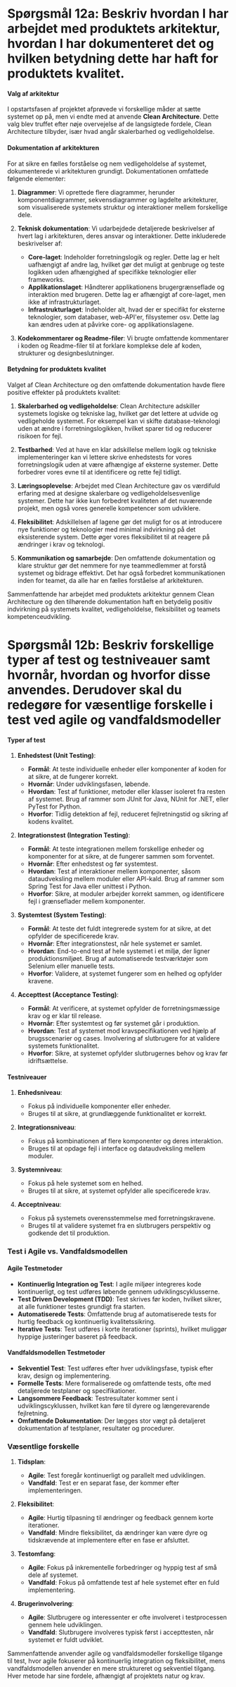 # Spørgsmål 12a: Beskriv hvordan I har arbejdet med produktets arkitektur, hvordan I har dokumenteret det og hvilken betydning dette har haft for produktets kvalitet.

#### Valg af arkitektur
I opstartsfasen af projektet afprøvede vi forskellige måder at sætte systemet op på, men vi endte med at anvende **Clean Architecture**. Dette valg blev truffet efter nøje overvejelse af de langsigtede fordele, Clean Architecture tilbyder, især hvad angår skalerbarhed og vedligeholdelse.

#### Dokumentation af arkitekturen
For at sikre en fælles forståelse og nem vedligeholdelse af systemet, dokumenterede vi arkitekturen grundigt. Dokumentationen omfattede følgende elementer:

1. **Diagrammer**: Vi oprettede flere diagrammer, herunder komponentdiagrammer, sekvensdiagrammer og lagdelte arkitekturer, som visualiserede systemets struktur og interaktioner mellem forskellige dele.
   
2. **Teknisk dokumentation**: Vi udarbejdede detaljerede beskrivelser af hvert lag i arkitekturen, deres ansvar og interaktioner. Dette inkluderede beskrivelser af:
   - **Core-laget**: Indeholder forretningslogik og regler. Dette lag er helt uafhængigt af andre lag, hvilket gør det muligt at genbruge og teste logikken uden afhængighed af specifikke teknologier eller frameworks.
   - **Applikationslaget**: Håndterer applikationens brugergrænseflade og interaktion med brugeren. Dette lag er afhængigt af core-laget, men ikke af infrastrukturlaget.
   - **Infrastrukturlaget**: Indeholder alt, hvad der er specifikt for eksterne teknologier, som databaser, web-API'er, filsystemer osv. Dette lag kan ændres uden at påvirke core- og applikationslagene.

3. **Kodekommentarer og Readme-filer**: Vi brugte omfattende kommentarer i koden og Readme-filer til at forklare komplekse dele af koden, strukturer og designbeslutninger.

#### Betydning for produktets kvalitet

Valget af Clean Architecture og den omfattende dokumentation havde flere positive effekter på produktets kvalitet:

1. **Skalerbarhed og vedligeholdelse**: Clean Architecture adskiller systemets logiske og tekniske lag, hvilket gør det lettere at udvide og vedligeholde systemet. For eksempel kan vi skifte database-teknologi uden at ændre i forretningslogikken, hvilket sparer tid og reducerer risikoen for fejl.

2. **Testbarhed**: Ved at have en klar adskillelse mellem logik og tekniske implementeringer kan vi lettere skrive enhedstests for vores forretningslogik uden at være afhængige af eksterne systemer. Dette forbedrer vores evne til at identificere og rette fejl tidligt.

3. **Læringsoplevelse**: Arbejdet med Clean Architecture gav os værdifuld erfaring med at designe skalerbare og vedligeholdelsesvenlige systemer. Dette har ikke kun forbedret kvaliteten af det nuværende projekt, men også vores generelle kompetencer som udviklere.

4. **Fleksibilitet**: Adskillelsen af lagene gør det muligt for os at introducere nye funktioner og teknologier med minimal indvirkning på det eksisterende system. Dette øger vores fleksibilitet til at reagere på ændringer i krav og teknologi.

5. **Kommunikation og samarbejde**: Den omfattende dokumentation og klare struktur gør det nemmere for nye teammedlemmer at forstå systemet og bidrage effektivt. Det har også forbedret kommunikationen inden for teamet, da alle har en fælles forståelse af arkitekturen.

Sammenfattende har arbejdet med produktets arkitektur gennem Clean Architecture og den tilhørende dokumentation haft en betydelig positiv indvirkning på systemets kvalitet, vedligeholdelse, fleksibilitet og teamets kompetenceudvikling.

# Spørgsmål 12b: Beskriv forskellige typer af test og testniveauer samt hvornår, hvordan og hvorfor disse anvendes. Derudover skal du redegøre for væsentlige forskelle i test ved agile og vandfaldsmodeller

#### Typer af test
1. **Enhedstest (Unit Testing)**:
   - **Formål**: At teste individuelle enheder eller komponenter af koden for at sikre, at de fungerer korrekt.
   - **Hvornår**: Under udviklingsfasen, løbende.
   - **Hvordan**: Test af funktioner, metoder eller klasser isoleret fra resten af systemet. Brug af rammer som JUnit for Java, NUnit for .NET, eller PyTest for Python.
   - **Hvorfor**: Tidlig detektion af fejl, reduceret fejlretningstid og sikring af kodens kvalitet.

2. **Integrationstest (Integration Testing)**:
   - **Formål**: At teste integrationen mellem forskellige enheder og komponenter for at sikre, at de fungerer sammen som forventet.
   - **Hvornår**: Efter enhedstest og før systemtest.
   - **Hvordan**: Test af interaktioner mellem komponenter, såsom dataudveksling mellem moduler eller API-kald. Brug af rammer som Spring Test for Java eller unittest i Python.
   - **Hvorfor**: Sikre, at moduler arbejder korrekt sammen, og identificere fejl i grænseflader mellem komponenter.

3. **Systemtest (System Testing)**:
   - **Formål**: At teste det fuldt integrerede system for at sikre, at det opfylder de specificerede krav.
   - **Hvornår**: Efter integrationstest, når hele systemet er samlet.
   - **Hvordan**: End-to-end test af hele systemet i et miljø, der ligner produktionsmiljøet. Brug af automatiserede testværktøjer som Selenium eller manuelle tests.
   - **Hvorfor**: Validere, at systemet fungerer som en helhed og opfylder kravene.

4. **Accepttest (Acceptance Testing)**:
   - **Formål**: At verificere, at systemet opfylder de forretningsmæssige krav og er klar til release.
   - **Hvornår**: Efter systemtest og før systemet går i produktion.
   - **Hvordan**: Test af systemet mod kravspecifikationen ved hjælp af brugsscenarier og cases. Involvering af slutbrugere for at validere systemets funktionalitet.
   - **Hvorfor**: Sikre, at systemet opfylder slutbrugernes behov og krav før idriftsættelse.

#### Testniveauer
1. **Enhedsniveau**:
   - Fokus på individuelle komponenter eller enheder.
   - Bruges til at sikre, at grundlæggende funktionalitet er korrekt.

2. **Integrationsniveau**:
   - Fokus på kombinationen af flere komponenter og deres interaktion.
   - Bruges til at opdage fejl i interface og dataudveksling mellem moduler.

3. **Systemniveau**:
   - Fokus på hele systemet som en helhed.
   - Bruges til at sikre, at systemet opfylder alle specificerede krav.

4. **Acceptniveau**:
   - Fokus på systemets overensstemmelse med forretningskravene.
   - Bruges til at validere systemet fra en slutbrugers perspektiv og godkende det til produktion.

### Test i Agile vs. Vandfaldsmodellen

#### Agile Testmetoder
- **Kontinuerlig Integration og Test**: I agile miljøer integreres kode kontinuerligt, og test udføres løbende gennem udviklingscyklusserne.
- **Test Driven Development (TDD)**: Test skrives før koden, hvilket sikrer, at alle funktioner testes grundigt fra starten.
- **Automatiserede Tests**: Omfattende brug af automatiserede tests for hurtig feedback og kontinuerlig kvalitetssikring.
- **Iterative Tests**: Test udføres i korte iterationer (sprints), hvilket muliggør hyppige justeringer baseret på feedback.

#### Vandfaldsmodellen Testmetoder
- **Sekventiel Test**: Test udføres efter hver udviklingsfase, typisk efter krav, design og implementering.
- **Formelle Tests**: Mere formaliserede og omfattende tests, ofte med detaljerede testplaner og specifikationer.
- **Langsommere Feedback**: Testresultater kommer sent i udviklingscyklussen, hvilket kan føre til dyrere og længerevarende fejlretning.
- **Omfattende Dokumentation**: Der lægges stor vægt på detaljeret dokumentation af testplaner, resultater og procedurer.

### Væsentlige forskelle
1. **Tidsplan**:
   - **Agile**: Test foregår kontinuerligt og parallelt med udviklingen.
   - **Vandfald**: Test er en separat fase, der kommer efter implementeringen.

2. **Fleksibilitet**:
   - **Agile**: Hurtig tilpasning til ændringer og feedback gennem korte iterationer.
   - **Vandfald**: Mindre fleksibilitet, da ændringer kan være dyre og tidskrævende at implementere efter en fase er afsluttet.

3. **Testomfang**:
   - **Agile**: Fokus på inkrementelle forbedringer og hyppig test af små dele af systemet.
   - **Vandfald**: Fokus på omfattende test af hele systemet efter en fuld implementering.

4. **Brugerinvolvering**:
   - **Agile**: Slutbrugere og interessenter er ofte involveret i testprocessen gennem hele udviklingen.
   - **Vandfald**: Slutbrugere involveres typisk først i accepttesten, når systemet er fuldt udviklet.

Sammenfattende anvender agile og vandfaldsmodeller forskellige tilgange til test, hvor agile fokuserer på kontinuerlig integration og fleksibilitet, mens vandfaldsmodellen anvender en mere struktureret og sekventiel tilgang. Hver metode har sine fordele, afhængigt af projektets natur og krav.